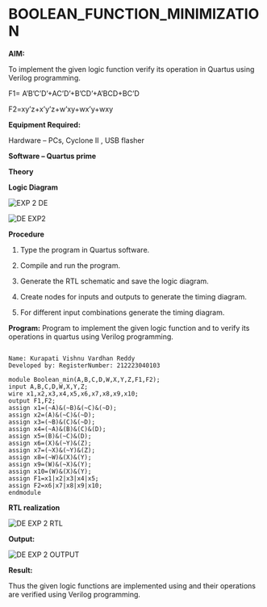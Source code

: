 # BOOLEAN_FUNCTION_MINIMIZATION

**AIM:**

To implement the given logic function verify its operation in Quartus using Verilog programming.

F1= A’B’C’D’+AC’D’+B’CD’+A’BCD+BC’D 

F2=xy’z+x’y’z+w’xy+wx’y+wxy

**Equipment Required:**

Hardware – PCs, Cyclone II , USB flasher

**Software – Quartus prime**

**Theory**

**Logic Diagram**

![EXP 2 DE](https://github.com/mrv-1705/BOOLEAN_FUNCTION_MINIMIZATION/assets/114565075/cd2a3cd0-76c8-46f5-8957-1f8bdb99edc1)


![DE EXP2](https://github.com/mrv-1705/BOOLEAN_FUNCTION_MINIMIZATION/assets/114565075/dc6c4278-ea15-48ef-9b1a-79adb97d6c87)



**Procedure**

1.	Type the program in Quartus software.

2.	Compile and run the program.

3.	Generate the RTL schematic and save the logic diagram.

4.	Create nodes for inputs and outputs to generate the timing diagram.

5.	For different input combinations generate the timing diagram.


**Program:**
 Program to implement the given logic function and to verify its operations in quartus using Verilog programming. 
```

Name: Kurapati Vishnu Vardhan Reddy
Developed by: RegisterNumber: 212223040103
```
```
module Boolean_min(A,B,C,D,W,X,Y,Z,F1,F2);
input A,B,C,D,W,X,Y,Z;
wire x1,x2,x3,x4,x5,x6,x7,x8,x9,x10;
output F1,F2;
assign x1=(~A)&(~B)&(~C)&(~D);
assign x2=(A)&(~C)&(~D);
assign x3=(~B)&(C)&(~D);
assign x4=(~A)&(B)&(C)&(D);
assign x5=(B)&(~C)&(D);
assign x6=(X)&(~Y)&(Z);
assign x7=(~X)&(~Y)&(Z);
assign x8=(~W)&(X)&(Y);
assign x9=(W)&(~X)&(Y);
assign x10=(W)&(X)&(Y);
assign F1=x1|x2|x3|x4|x5;
assign F2=x6|x7|x8|x9|x10;
endmodule
```




**RTL realization**

![DE EXP 2 RTL](https://github.com/mrv-1705/BOOLEAN_FUNCTION_MINIMIZATION/assets/114565075/a1e5e7c2-eae4-4a33-aea7-026fde0e529c)


**Output:**

![DE EXP 2 OUTPUT](https://github.com/mrv-1705/BOOLEAN_FUNCTION_MINIMIZATION/assets/114565075/a2709398-688a-4fb2-8748-28368437b7cb)


**Result:**

Thus the given logic functions are implemented using and their operations are verified using Verilog programming.

